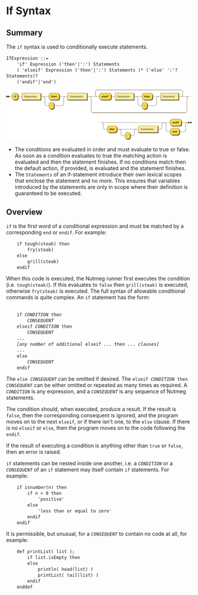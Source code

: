 # If Syntax

## Summary

The `if` syntax is used to conditionally execute statements.

```
IfExpression ::= 
    'if' Expression ('then'|':') Statements 
    ( 'elseif' Expression ('then'|':') Statements )* ('else' ':'? Statements)? 
    ('endif'|'end')
```
![Railroad diagram for EBNF grammar](If-Syntax-railroad.svg)

* The conditions are evaluated in order and must evaluate to true or false. As soon as a condition evaluates to true the matching action is evaluated and then the statement finishes. If no conditions match then the default action, if provided, is evaluated and the statement finishes.
* The `Statements` of an if-statement introduce their own lexical scopes that enclose the statement and no more. This ensures that variables introduced by the statements are only in scope where their definition is guaranteed to be executed.

## Overview

`if` is the first word of a conditional expression and must be matched by a 
corresponding `end` or `endif`. For example:
```
    if tough(steak) then
        fry(steak)
    else
        grill(steak)
    endif
```

When this code is executed, the Nutmeg runner first executes the
condition (i.e. `tough(steak)`).  If this evaluates to `false` then
`grill(steak)` is executed, otherwise `fry(steak)` is executed. The full
syntax of allowable conditional commands is quite complex.  An `if`
statement has the form:
<pre><code>
    if <i>CONDITION</i> then 
        <i>CONSEQUENT</i>
    elseif <i>CONDITION</i> then 
        <i>CONSEQUENT</i>
    ...
    <i>[any number of additional </i>elseif<i> ... </i>then<i> ... clauses]</i>
    ...
    else
        <i>CONSEQUENT</i>
    endif
</code></pre>
The <code>else <i>CONSEQUENT</i></code> can be omitted if desired. The <code>elseif
<i>CONDITION</i> then <i>CONSEQUENT</i></code> can be either omitted or repeated as many
times as required.  A <i>`CONDITION`</i> is any expression, and a <i>`CONSEQUENT`</i>
is any sequence of Nutmeg statements.

The condition should, when executed, produce a result. If the result is
`false`, then the corresponding consequent is ignored, and the program
moves on to the next `elseif`, or if there isn't one, to the `else`
clause. If there is no `elseif` or `else`, then the program moves on to
the code following the `endif`.

If the result of executing a condition is anything other than `true` or 
`false`, then an error is raised.

`if` statements can be nested inside one another, i.e. a <i>`CONDITION`</i> or a
<i>`CONSEQUENT`</i> of an `if` statement may itself contain `if` statements.
For example:
```
    if isnumber(n) then
        if n > 0 then
            'positive'
        else
            'less than or equal to zero'
        endif
    endif
```
It is permissible, but unusual, for a <i>`CONSEQUENT`</i> to contain no code at
all, for example:
```
    def printList( list );
        if list.isEmpty then
        else
            println( head(list) )
            printList( tail(list) )
        endif
    enddef
```
